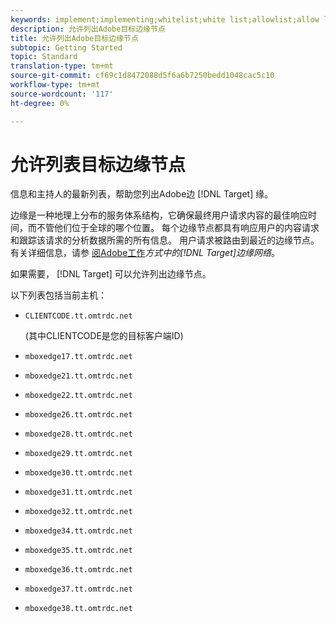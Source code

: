 ```yaml
---
keywords: implement;implementing;whitelist;white list;allowlist;allow list;edge;edges
description: 允许列出Adobe目标边缘节点
title: 允许列出Adobe目标边缘节点
subtopic: Getting Started
topic: Standard
translation-type: tm+mt
source-git-commit: cf69c1d8472088d5f6a6b7250bedd1048cac5c10
workflow-type: tm+mt
source-wordcount: '117'
ht-degree: 0%

---
```



# 允许列表目标边缘节点

信息和主持人的最新列表，帮助您列出Adobe边 [!DNL Target] 缘。

边缘是一种地理上分布的服务体系结构，它确保最终用户请求内容的最佳响应时间，而不管他们位于全球的哪个位置。 每个边缘节点都具有响应用户的内容请求和跟踪该请求的分析数据所需的所有信息。 用户请求被路由到最近的边缘节点。 有关详细信息，请参 [阅Adobe工作](/help/c-intro/how-target-works.md#concept_0AE2ED8E9DE64288A8B30FCBF1040934)*方式中的[!DNL Target]边缘网络*。

如果需要， [!DNL Target] 可以允许列出边缘节点。

以下列表包括当前主机：

* `CLIENTCODE.tt.omtrdc.net`

   (其中CLIENTCODE是您的目标客户端ID)

* `mboxedge17.tt.omtrdc.net`
* `mboxedge21.tt.omtrdc.net`
* `mboxedge22.tt.omtrdc.net`
* `mboxedge26.tt.omtrdc.net`
* `mboxedge28.tt.omtrdc.net`
* `mboxedge29.tt.omtrdc.net`
* `mboxedge30.tt.omtrdc.net`
* `mboxedge31.tt.omtrdc.net`
* `mboxedge32.tt.omtrdc.net`
* `mboxedge34.tt.omtrdc.net`
* `mboxedge35.tt.omtrdc.net`
* `mboxedge36.tt.omtrdc.net`
* `mboxedge37.tt.omtrdc.net`
* `mboxedge38.tt.omtrdc.net`